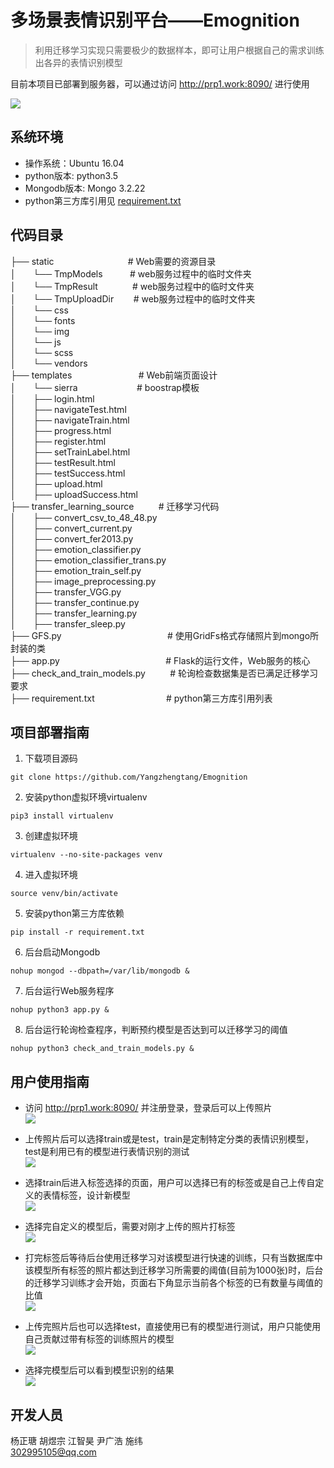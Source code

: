 # 多场景表情识别平台——Emognition

> 利用迁移学习实现只需要极少的数据样本，即可让用户根据自己的需求训练出各异的表情识别模型

目前本项目已部署到服务器，可以通过访问 http://prp1.work:8090/ 进行使用

![](./pics_for_readme/homepage.png)

## 系统环境
- 操作系统：Ubuntu 16.04
- python版本: python3.5 
- Mongodb版本: Mongo 3.2.22
- python第三方库引用见 [requirement.txt](./requirement.txt)

## 代码目录
├── static &nbsp; &nbsp; &nbsp; &nbsp;  &nbsp; &nbsp;&nbsp; &nbsp; &nbsp; &nbsp; &nbsp; &nbsp; &nbsp; &nbsp;&nbsp;&nbsp;&nbsp;# Web需要的资源目录  
│ &nbsp; &nbsp; &nbsp;  └── TmpModels&nbsp; &nbsp; &nbsp; &nbsp; &nbsp; &nbsp;# web服务过程中的临时文件夹  
│ &nbsp; &nbsp; &nbsp;  └── TmpResult  &nbsp; &nbsp; &nbsp; &nbsp; &nbsp; &nbsp; &nbsp;# web服务过程中的临时文件夹  
│  &nbsp; &nbsp; &nbsp; └── TmpUploadDir &nbsp; &nbsp; &nbsp; &nbsp;# web服务过程中的临时文件夹  
│ &nbsp; &nbsp; &nbsp;  └── css  
│ &nbsp; &nbsp; &nbsp;  └── fonts  
│ &nbsp; &nbsp; &nbsp;  └── img  
│ &nbsp; &nbsp; &nbsp;  └── js  
│ &nbsp; &nbsp; &nbsp;  └── scss  
│ &nbsp; &nbsp; &nbsp;  └── vendors  
├── templates &nbsp; &nbsp; &nbsp; &nbsp; &nbsp; &nbsp; &nbsp; &nbsp; &nbsp; &nbsp; &nbsp; &nbsp;&nbsp;&nbsp;&nbsp;# Web前端页面设计  
│ &nbsp; &nbsp; &nbsp;  └── sierra&nbsp; &nbsp; &nbsp; &nbsp; &nbsp; &nbsp; &nbsp; &nbsp; &nbsp; &nbsp; &nbsp; &nbsp; # boostrap模板  
│ &nbsp; &nbsp; &nbsp;  ├── login.html  
│ &nbsp; &nbsp; &nbsp;  ├── navigateTest.html  
│ &nbsp; &nbsp; &nbsp;  ├── navigateTrain.html  
│ &nbsp; &nbsp; &nbsp;  ├── progress.html  
│ &nbsp; &nbsp; &nbsp;  ├── register.html  
│ &nbsp; &nbsp; &nbsp;  ├── setTrainLabel.html  
│ &nbsp; &nbsp; &nbsp;  ├── testResult.html  
│ &nbsp; &nbsp; &nbsp;  ├── testSuccess.html  
│ &nbsp; &nbsp; &nbsp;  ├── upload.html  
│ &nbsp; &nbsp; &nbsp;  ├── uploadSuccess.html  
├── transfer_learning_source &nbsp; &nbsp; &nbsp; &nbsp;  &nbsp;# 迁移学习代码  
│ &nbsp; &nbsp; &nbsp;  ├── convert_csv_to_48_48.py  
│ &nbsp; &nbsp; &nbsp;  ├── convert_current.py  
│ &nbsp; &nbsp; &nbsp;  ├── convert_fer2013.py  
│ &nbsp; &nbsp; &nbsp;  ├── emotion_classifier.py  
│ &nbsp; &nbsp; &nbsp;  ├── emotion_classifier_trans.py  
│ &nbsp; &nbsp; &nbsp;  ├── emotion_train_self.py  
│ &nbsp; &nbsp; &nbsp;  ├── image_preprocessing.py  
│ &nbsp; &nbsp; &nbsp;  ├── transfer_VGG.py  
│ &nbsp; &nbsp; &nbsp;  ├── transfer_continue.py  
│ &nbsp; &nbsp; &nbsp;  ├── transfer_learning.py  
│ &nbsp; &nbsp; &nbsp;  ├── transfer_sleep.py  
├── GFS.py &nbsp; &nbsp; &nbsp; &nbsp; &nbsp; &nbsp; &nbsp; &nbsp; &nbsp; &nbsp; &nbsp; &nbsp;&nbsp;&nbsp;&nbsp;&nbsp;&nbsp;&nbsp;&nbsp;&nbsp;&nbsp;&nbsp;&nbsp;&nbsp;&nbsp;&nbsp;&nbsp;&nbsp;&nbsp;&nbsp;&nbsp;# 使用GridFs格式存储照片到mongo所封装的类  
├── app.py &nbsp; &nbsp; &nbsp; &nbsp; &nbsp; &nbsp; &nbsp; &nbsp; &nbsp; &nbsp; &nbsp; &nbsp;&nbsp;&nbsp;&nbsp;&nbsp;&nbsp;&nbsp;&nbsp;&nbsp;&nbsp;&nbsp;&nbsp;&nbsp;&nbsp;&nbsp;&nbsp;&nbsp;&nbsp;&nbsp;&nbsp;# Flask的运行文件，Web服务的核心  
├── check_and_train_models.py &nbsp; &nbsp; &nbsp; &nbsp; &nbsp;# 轮询检查数据集是否已满足迁移学习要求  
├── requirement.txt &nbsp; &nbsp; &nbsp;  &nbsp; &nbsp; &nbsp; &nbsp; &nbsp; &nbsp; &nbsp; &nbsp; &nbsp;&nbsp; &nbsp;&nbsp;&nbsp;# python第三方库引用列表
## 项目部署指南

1. 下载项目源码
```
git clone https://github.com/Yangzhengtang/Emognition
```

2. 安装python虚拟环境virtualenv
```
pip3 install virtualenv
```

3. 创建虚拟环境
```
virtualenv --no-site-packages venv
```

4. 进入虚拟环境
```
source venv/bin/activate
```

5. 安装python第三方库依赖
```
pip install -r requirement.txt
```

6. 后台启动Mongodb
```
nohup mongod --dbpath=/var/lib/mongodb &
```

7. 后台运行Web服务程序
```
nohup python3 app.py &
```

8. 后台运行轮询检查程序，判断预约模型是否达到可以迁移学习的阈值
```
nohup python3 check_and_train_models.py &
```

## 用户使用指南
- 访问 http://prp1.work:8090/ 并注册登录，登录后可以上传照片  
![](./pics_for_readme/pic7.png)

- 上传照片后可以选择train或是test，train是定制特定分类的表情识别模型，test是利用已有的模型进行表情识别的测试  
![](./pics_for_readme/pic1.png)

- 选择train后进入标签选择的页面，用户可以选择已有的标签或是自己上传自定义的表情标签，设计新模型  
![](./pics_for_readme/pic2.png)

- 选择完自定义的模型后，需要对刚才上传的照片打标签  
![](./pics_for_readme/pic3.png)

- 打完标签后等待后台使用迁移学习对该模型进行快速的训练，只有当数据库中该模型所有标签的照片都达到迁移学习所需要的阈值(目前为1000张)时，后台的迁移学习训练才会开始，页面右下角显示当前各个标签的已有数量与阈值的比值  
![](./pics_for_readme/pic4.png)

- 上传完照片后也可以选择test，直接使用已有的模型进行测试，用户只能使用自己贡献过带有标签的训练照片的模型  
![](./pics_for_readme/pic5.png)

- 选择完模型后可以看到模型识别的结果  
![](./pics_for_readme/pic6.png)

## 开发人员
杨正瑭 胡煜宗 江智昊 尹广浩 施纬  
302995105@qq.com
